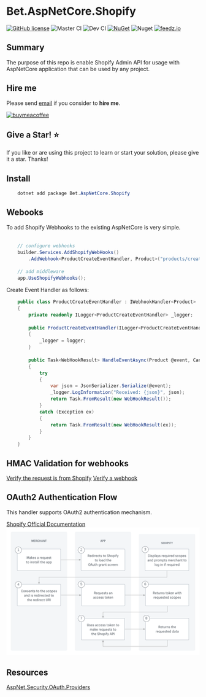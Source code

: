 ﻿# Bet.AspNetCore.Shopify

[![GitHub license](https://img.shields.io/badge/license-MIT-blue.svg?style=flat-square)](https://raw.githubusercontent.com/kdcllc/Bet.AspNetCore.Shopify/master/LICENSE)
![Master CI](https://github.com/kdcllc/Bet.AspNetCore.Shopify/actions/workflows/master.yml/badge.svg)
![Dev CI](https://github.com/kdcllc/Bet.AspNetCore.Shopify/actions/workflows/dev.yml/badge.svg)
[![NuGet](https://img.shields.io/nuget/v/Bet.AspNetCore.Shopify.svg)](https://www.nuget.org/packages?q=BBet.AspNetCore.Shopify)
![Nuget](https://img.shields.io/nuget/dt/Bet.AspNetCore.Shopify)
[![feedz.io](https://img.shields.io/badge/endpoint.svg?url=https://f.feedz.io/kdcllc/bet-extensions-shopify/shield/Bet.AspNetCore.Shopify/latest)](https://f.feedz.io/kdcllc/bet-extensions-shopify/packages/Bet.AspNetCore.Shopify/latest/download)

## Summary

The purpose of this repo is enable Shopify Admin API for usage with AspNetCore application that can be used by any project.

## Hire me

Please send [email](mailto:kingdavidconsulting@gmail.com) if you consider to **hire me**.

[![buymeacoffee](https://www.buymeacoffee.com/assets/img/custom_images/orange_img.png)](https://www.buymeacoffee.com/vyve0og)

## Give a Star! :star:

If you like or are using this project to learn or start your solution, please give it a star. Thanks!

## Install

```csharp
    dotnet add package Bet.AspNetCore.Shopify
```

## Webooks

To add Shopify Webhooks to the existing AspNetCore is very simple.

```csharp

    // configure webhooks
    builder.Services.AddShopifyWebHooks()
        .AddWebhook<ProductCreateEventHandler, Product>("products/create");

    // add middleware
    app.UseShopifyWebhooks();
```

Create Event Handler as follows:

```csharp
    public class ProductCreateEventHandler : IWebhookHandler<Product>
    {
        private readonly ILogger<ProductCreateEventHandler> _logger;

        public ProductCreateEventHandler(ILogger<ProductCreateEventHandler> logger)
        {
            _logger = logger;
        }

        public Task<WebHookResult> HandleEventAsync(Product @event, CancellationToken cancellationToken = default)
        {
            try
            {
                var json = JsonSerializer.Serialize(@event);
                _logger.LogInformation("Received: {json}", json);
                return Task.FromResult(new WebHookResult());
            }
            catch (Exception ex)
            {
                return Task.FromResult(new WebHookResult(ex));
            }
        }
    }
```

## HMAC Validation for webhooks

[Verify the request is from Shopify](https://shopify.dev/apps/webhooks#verify-the-request-is-from-shopify)
[Verify a webhook](https://shopify.dev/apps/webhooks/configuring#verify-a-webhook)

## OAuth2 Authentication Flow

This handler supports OAuth2 authentication mechanism.

[Shopify Official Documentation](https://shopify.dev/apps/auth/oauth)
![Shopify OAuth Flow](../../img/oauth-shopify-flow.png)

## Resources

[AspNet.Security.OAuth.Providers](https://github.com/aspnet-contrib/AspNet.Security.OAuth.Providers)
